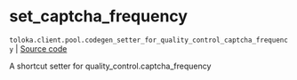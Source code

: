 # set_captcha_frequency
`toloka.client.pool.codegen_setter_for_quality_control_captcha_frequency` | [Source code](https://github.com/Toloka/toloka-kit/blob/v1.1.0.post1/src/client/pool/__init__.py#L0)

A shortcut setter for quality_control.captcha_frequency

